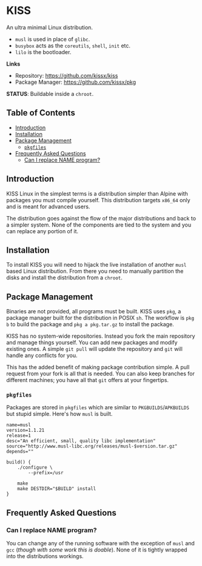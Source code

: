 # KISS

An ultra minimal Linux distribution.

- `musl` is used in place of `glibc`.
- `busybox` acts as the `coreutils`, `shell`, `init` etc.
- `lilo` is the bootloader.


**Links**

- Repository: <https://github.com/kissx/kiss>
- Package Manager: <https://github.com/kissx/pkg>


**STATUS**: Buildable inside a `chroot`.


## Table of Contents

<!-- vim-markdown-toc GFM -->

* [Introduction](#introduction)
* [Installation](#installation)
* [Package Management](#package-management)
    * [`pkgfiles`](#pkgfiles)
* [Frequently Asked Questions](#frequently-asked-questions)
    * [Can I replace NAME program?](#can-i-replace-name-program)

<!-- vim-markdown-toc -->


## Introduction

KISS Linux in the simplest terms is a distribution simpler than Alpine with packages you must compile yourself. This distribution targets `x86_64` only and is meant for advanced users.

The distribution goes against the flow of the major distributions and back to a simpler system. None of the components are tied to the system and you can replace any portion of it.


## Installation

To install KISS you will need to hijack the live installation of another `musl` based Linux distribution. From there you need to manually partition the disks and install the distribution from a `chroot`.


## Package Management

Binaries are not provided, all programs must be built. KISS uses `pkg`, a package manager built for the distribution in POSIX `sh`. The workflow is `pkg b` to build the package and `pkg a pkg.tar.gz` to install the package.

KISS has no system-wide repositories. Instead you fork the main repository and manage things yourself. You can add new packages and modify existing ones. A simple `git pull` will update the repository and `git` will handle any conflicts for you.

This has the added benefit of making package contribution simple. A pull request from your fork is all that is needed. You can also keep branches for different machines; you have all that `git` offers at your fingertips.

### `pkgfiles`

Packages are stored in `pkgfiles` which are similar to `PKGBUILDS`/`APKBUILDS` but stupid simple. Here's how `musl` is built.

```
name=musl
version=1.1.21
release=1
desc="An efficient, small, quality libc implementation"
source="http://www.musl-libc.org/releases/musl-$version.tar.gz"
depends=""

build() {
    ./configure \
        --prefix=/usr

    make
    make DESTDIR="$BUILD" install
}
```

## Frequently Asked Questions

### Can I replace NAME program?

You can change any of the running software with the exception of `musl` and `gcc` (*though with some work this is doable*). None of it is tightly wrapped into the distributions workings.
